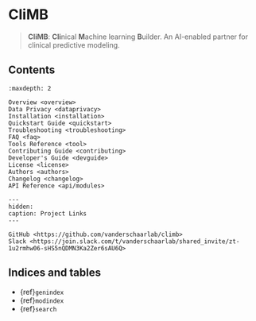 # CliMB

> **CliMB**: **Cli**nical **M**achine learning **B**uilder. An AI-enabled partner for clinical predictive modeling.



## Contents

```{toctree}
:maxdepth: 2

Overview <overview>
Data Privacy <dataprivacy>
Installation <installation>
Quickstart Guide <quickstart>
Troubleshooting <troubleshooting>
FAQ <faq>
Tools Reference <tool>
Contributing Guide <contributing>
Developer's Guide <devguide>
License <license>
Authors <authors>
Changelog <changelog>
API Reference <api/modules>
```

```{toctree}
---
hidden:
caption: Project Links
---

GitHub <https://github.com/vanderschaarlab/climb>
Slack <https://join.slack.com/t/vanderschaarlab/shared_invite/zt-1u2rmhw06-sHS5nQDMN3Ka2Zer6sAU6Q>
```



## Indices and tables

* {ref}`genindex`
* {ref}`modindex`
* {ref}`search`



[Sphinx]: http://www.sphinx-doc.org/
[Markdown]: https://daringfireball.net/projects/markdown/
[reStructuredText]: http://www.sphinx-doc.org/en/master/usage/restructuredtext/basics.html
[MyST]: https://myst-parser.readthedocs.io/en/latest/
